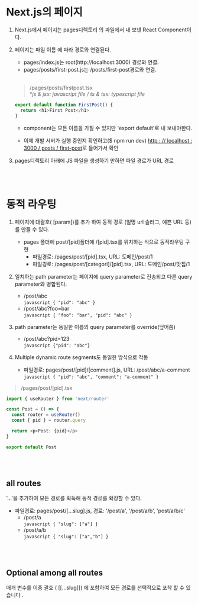 # Next.js의 페이지

1. Next.js에서 페이지는 pages디렉토리 의 파일에서 내 보낸 React Component이다.

2. 페이지는 파일 이름 에 따라 경로와 연결된다.

   - pages/index.js는 root(http://localhost:3000) 경로와 연결.   
   - pages/posts/first-post.js는 /posts/first-post경로와 연결.

   <br/>

   > /pages/posts/firstpost.tsx   
   > **js & jsx: javascript file / ts & tsx: typescript file*

   ```typescript
   export default function FirstPost() {
     return <h1>First Post</h1>
   } 
   ```
   - component는 모든 이름을 가질 수 있지만 'export default'로 내 보내야한다.

   - 이제 개발 서버가 실행 중인지 확인하고($ npm run dev)
      [http : // localhost : 3000 / posts / first-post](http://localhost:3000/posts/first-post)로 들어가서 확인


3. pages디렉토리 아래에 JS 파일을 생성하기 만하면 파일 경로가 URL 경로
<br/>
<br/>


# 동적 라우팅
1. 페이지에 대괄호( [param])를 추가 하여 동적 경로 (일명 url 슬러그, 예쁜 URL 등)를 만들 수 있다.
   - pages 폴더에 post/[pid]폴더에 /[pid].tsx를 위치하는 식으로 동적라우팅 구현 
      - 파일경로: /pages/post/[pid].tsx, URL: 도메인/post/1
      - 파일경로: /pages/post/[categori]/[pid].tsx, URL: 도메인/post/맛집/1
2. 일치하는 path parameter는 페이지에 query parameter로 전송되고 다른 query parameter와 병합된다.
   - /post/abc   
    ```javascript { "pid": "abc" }```
   - /post/abc?foo=bar   
   ```javascript { "foo": "bar", "pid": "abc" } ```
   
3. path parameter는 동일한 이름의 query parameter를 override(덮어씀)
   - /post/abc?pid=123   
   ```javascript {"pid": "abc"} ```   
4. Multiple dynamic route segments도 동일한 방식으로 작동
   - 파일경로: pages/post/[pid]/[comment].js, URL: /post/abc/a-comment   
   ```javascript { "pid": "abc", "comment": "a-comment" } ```


> /pages/post/[pid].tsx
```typescript
import { useRouter } from 'next/router'

const Post = () => {
  const router = useRouter()
  const { pid } = router.query

  return <p>Post: {pid}</p>
}

export default Post
```
<br/>
<br/>


## all routes
'...'을 추가하여 모든 경로를 획득해 동적 경로를 확장할 수 있다.
   - 파일경로: pages/post/[...slug].js, 경로: '/post/a', '/post/a/b', 'post/a/b/c'
      - /post/a   
         ```javascript { "slug": ["a"] } ```
      - /post/a/b   
         ```javascript { "slug": ["a","b"] } ```
         
<br/>
<br/>

## Optional among all routes
매개 변수를 이중 괄호 ( [[...slug]]) 에 포함하여 모든 경로를 선택적으로 포착 할 수 있습니다 .

